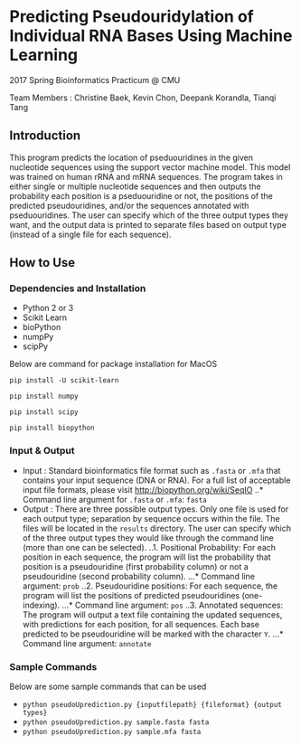 # Predicting Pseudouridylation of Individual RNA Bases Using Machine Learning
2017 Spring Bioinformatics Practicum @ CMU

Team Members : Christine Baek, Kevin Chon, Deepank Korandla, Tianqi Tang



## Introduction

This program predicts the location of pseduouridines in the given nucleotide
sequences using the support vector machine model. This model was trained on
human rRNA and mRNA sequences. The program takes in either single or multiple
nucleotide sequences and then outputs the probability each position is a
pseduouridine or not, the positions of the predicted pseudouridines, and/or the
sequences annotated with pseduouridines. The user can specify which of the three
output types they want, and the output data is printed to separate files based
on output type (instead of a single file for each sequence).



## How to Use

### Dependencies and Installation

- Python 2 or 3
- Scikit Learn
- bioPython
- numpPy
- scipPy


Below are command for package installation for MacOS

`pip install -U scikit-learn`

`pip install numpy`

`pip install scipy`

`pip install biopython`



### Input & Output

- Input : Standard bioinformatics file format such as `.fasta` or `.mfa` that contains your input sequence (DNA or RNA). For a full list of acceptable input file formats, please visit http://biopython.org/wiki/SeqIO
..* Command line argument for `.fasta` or `.mfa`: `fasta`
- Output : There are three possible output types. Only one file is used for each output type; separation by sequence occurs within the file. The files will be located in the `results` directory. The user can specify which of the three output types they would like through the command line (more than one can be selected).
..1. Positional Probability: For each position in each sequence, the program will list the probability that position is a pseudouridine (first probability column) or not a pseudouridine (second probability column).
...* Command line argument: `prob`
..2. Pseudouridine positions: For each sequence, the program will list the positions of predicted pseudouridines (one-indexing).
...* Command line argument: `pos`
..3. Annotated sequences: The program will output a text file containing the updated sequences, with predictions for each position, for all sequences. Each base predicted to be pseudouridine will be marked with the character `Y`.
...* Command line argument: `annotate`

### Sample Commands

Below are some sample commands that can be used

- `python pseudoUprediction.py {inputfilepath} {fileformat} {output types}`
- `python pseudoUprediction.py sample.fasta fasta`
- `python pseudoUprediction.py sample.mfa fasta`
